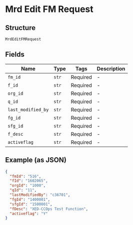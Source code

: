 
# Mrd Edit FM Request

## Structure

`MrdEditFMRequest`

## Fields

| Name | Type | Tags | Description |
|  --- | --- | --- | --- |
| `fm_id` | `str` | Required | - |
| `f_id` | `str` | Required | - |
| `org_id` | `str` | Required | - |
| `q_id` | `str` | Required | - |
| `last_modified_by` | `str` | Required | - |
| `fg_id` | `str` | Required | - |
| `sfg_id` | `str` | Required | - |
| `f_desc` | `str` | Required | - |
| `activeflag` | `str` | Required | - |

## Example (as JSON)

```json
{
  "fmId": "516",
  "fId": "1602065",
  "orgId": "1000",
  "qId": "11",
  "lastModifiedBy": "c36701",
  "fgId": "1400001",
  "sfgId": "1500001",
  "fDesc": "XED-CCOps Test Function",
  "activeflag": "Y"
}
```


